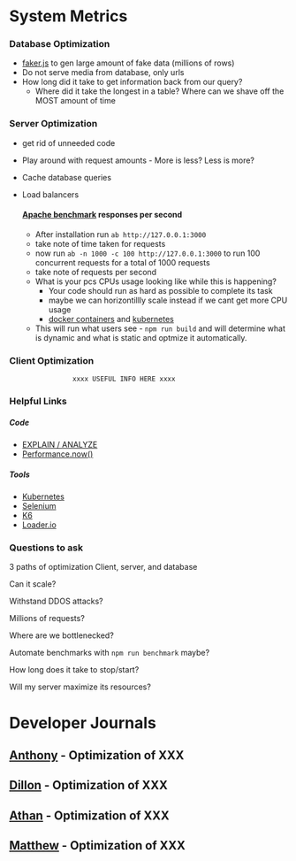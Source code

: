 # System Metrics

### Database Optimization

- [faker.js](https://fakerjs.dev/) to gen large amount of fake data (millions of rows)
- Do not serve media from database, only urls
- How long did it take to get information back from our query?
  - Where did it take the longest in a table? Where can we shave off the MOST amount of time

### Server Optimization

- get rid of unneeded code
- Play around with request amounts - More is less? Less is more?
- Cache database queries
- Load balancers

  #### [Apache benchmark](https://httpd.apache.org/docs/2.4/programs/ab.html) responses per second

  - After installation run `ab http://127.0.0.1:3000`
  - take note of time taken for requests
  - now run `ab -n 1000 -c 100 http://127.0.0.1:3000` to run 100 concurrent requests for a total of 1000 requests
  - take note of requests per second
  - What is your pcs CPUs usage looking like while this is happening?
    - Your code should run as hard as possible to complete its task
    - maybe we can horizontillly scale instead if we cant get more CPU usage
    - [docker containers](https://www.squash.io/how-to-improve-docker-container-performance/) and [kubernetes](https://kubernetes.io/)
  - This will run what users see - `npm run build` and will determine what is dynamic and what is static and optmize it automatically.

### Client Optimization

                    xxxx USEFUL INFO HERE xxxx

### Helpful Links

##### Code

- [EXPLAIN / ANALYZE](https://www.postgresql.org/docs/current/sql-explain.html)
- [Performance.now()](https://developer.mozilla.org/en-US/docs/Web/API/Performance/now)

##### Tools

- [Kubernetes](https://kubernetes.io/)
- [Selenium](https://www.selenium.dev/documentation/webdriver/)
- [K6](https://k6.io/)
- [Loader.io](https://loader.io/)

### Questions to ask

3 paths of optimization Client, server, and database

Can it scale?

Withstand DDOS attacks?

Millions of requests?

Where are we bottlenecked?

Automate benchmarks with `npm run benchmark` maybe?

How long does it take to stop/start?

Will my server maximize its resources?

# Developer Journals

## [Anthony](https://github.com/anthonymeadows) - Optimization of XXX

## [Dillon]() - Optimization of XXX

## [Athan]() - Optimization of XXX

## [Matthew]() - Optimization of XXX
